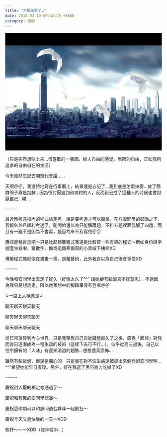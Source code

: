 ```yaml
---
title: "大概是累了…"
date: 2010-03-19 00:43:29 +0800
category: 閒聊
---
```


![](/images/slum-area/85_5.jpg)

<p>（只是突然想貼上來&hellip;很喜歡的一張圖，給人自由的感覺，無限的自由，正如我所追求的自由自在的生活）</p><p>今天竟然忘記去開班代會議&hellip;&hellip;</p><p>天啊＠＠，我還特地寫在行事曆上，結果還是忘記了&hellip;我到底是怎麼搞得&hellip;放了簡群鴿子真是抱歉&hellip;因為很討厭遲到和爽約的人，反而自己成了這種人的時候也會討厭自己&hellip;唉&hellip;</p><p>------</p><p>最近剛考完校內的程式檢定考，說是要考過才可以畢業，在八雲同學的鼓勵之下，我報名並且順利考過了，剛開始還以為只能解兩題，不料五題裡面我解了四題，而且有一題不是因為不會寫，是因為來不及寫完＠＠</p><p>應該是種肯定吧～只是比起競賽程式我還是比較寫一些有趣的程式～例如身份證字號產生器啦、猜數字、抑或這個寒假寫的小青椒下樓梯XD</p><p>構築程式碼就像在畫畫一樣，是種藝術，此外我自以為自己很會享受XD</p><p>------</p><p>今晚和安同學出去走了好久（好像太久了^^" 讓她腳有點酸真不好意思），不過因為我只是想走走，所以她預想中的腳踏車沒有登場＠＠</p><p>&darr;一路上大概就是&darr;</p><p>聊天聊天聊天聊天</p><p>聊天聊天聊天聊天</p><p>聊天聊天聊天聊天</p><p>從日常瑣碎到內心世界，只是我察覺自己自從鍵盤敲久了之後，感覺「面談」對我而言已逐漸成為一種生疏的技術（這樣下去可不行&hellip;），似乎從高三過後，自己以往所擁有的「人味」有逐漸消退的趨勢&hellip;想想還真恐怖&hellip;</p><p>雖然有些疲憊，但還是開心的，只是實在對不住生病還被抓出來健行的安同學啊&hellip;^^"希望她能早日康復。另外，好在我選了黑巧克力吃掉了XD</p><p>------</p><p>慶祝討人厭的檢定考通過了～</p><p>慶祝和有趣的安同學認識～</p><p>慶祝這學期可以和志同道合夥伴一起創社～</p><p>慶祝今天又是快樂的一天～XDD</p><p>乾杯～～～XDD（發神經中&hellip;）</p><p>&nbsp;</p>
